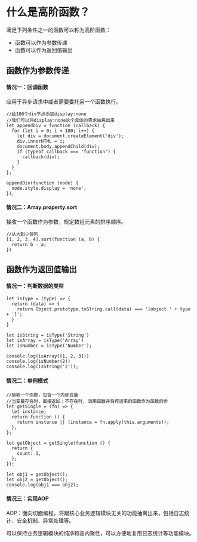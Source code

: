 # 什么是高阶函数？

满足下列条件之一的函数可以称为高阶函数：

- 函数可以作为参数传递
- 函数可以作为返回值输出

## 函数作为参数传递

#### 情况一：回调函数

应用于异步请求中或者需要委托另一个函数执行。

```
//给100个div节点添加display:none
//我们可以将display:none这个具体的需求抽离出来
let appendDiv = function (callback) {
  for (let i = 0; i < 100; i++) {
    let div = document.createElement('div');
    div.innerHTML = i;
    document.body.appendChild(div);
    if (typeof callback === 'function') {
      callback(div);
    }
  }
};

appendDiv(function (node) {
  node.style.display = 'none';
});

```

#### 情况二：Array.property.sort

接收一个函数作为参数，规定数组元素的排序顺序。

```
//从大到小排列
[1, 2, 3, 4].sort(function (a, b) {
  return b - a;
})
```

## 函数作为返回值输出

#### 情况一：判断数据的类型

```
let isType = (type) => {
  return (data) => {
    return Object.prototype.toString.call(data) === '[object ' + type + ']';
  }
}

let isString = isType('String')
let isArray = isType('Array')
let isNumber = isType('Number');

console.log(isArray([1, 2, 3]))
console.log(isNumber(2))
console.log(isString('2'));
```

#### 情况二：单例模式

```
//接收一个函数，包含一个内部变量
//当变量存在时，直接返回；不存在时, 调用函数并将传进来的函数作为函数的参
let getSingle = (fn) => {
  let instance;
  return function () {
    return instance || (instance = fn.apply(this.arguments));
  };
};

let getObject = getSingle(function () {
  return {
    count: 1,
  };
});

let obj1 = getObject();
let obj2 = getObject();
console.log(obj1 === obj2);
```

#### 情况三：实现AOP

AOP：面向切面编程，将跟核心业务逻辑模块无关的功能抽离出来，包括日志统计、安全机制、异常处理等。

可以保持业务逻辑模块的纯净和高内聚性，可以方便地复用日志统计等功能模块。

```

```

